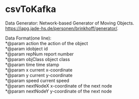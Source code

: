 # csvToKafka
Data Generator:
Network-based Generator of Moving Objects.   
https://iapg.jade-hs.de/personen/brinkhoff/generator/.  

Data Format(one line):  
*@param     action      the action of the object  
*@param     idobject    id  
*@param     repNum      report number  
*@param     objClass    object class  
*@param     time        time stamp  
*@param     x           current x-coordinate  
*@param     y           current y-coordinate  
*@param     speed       current speed  
*@param     nextNodeX   x-coordinate of the next node  
*@param     nextNodeY   y-coordinate of the next node  


